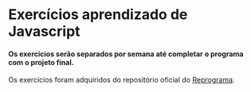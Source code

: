 # Exercícios aprendizado de Javascript

#### Os exercícios serão separados por semana até completar o programa com o projeto final.

Os exercícios foram adquiridos do repositório oficial do [Reprograma](https://github.com/reprograma).

